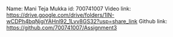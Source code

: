 Name: Mani Teja Mukka 
id: 700741007 
Video link: https://drive.google.com/drive/folders/1IN-wCDPh4bqNjgiYAHnl92_1Lvv8GS32?usp=share_link
Github link: https://github.com/700741007/Assignment3

